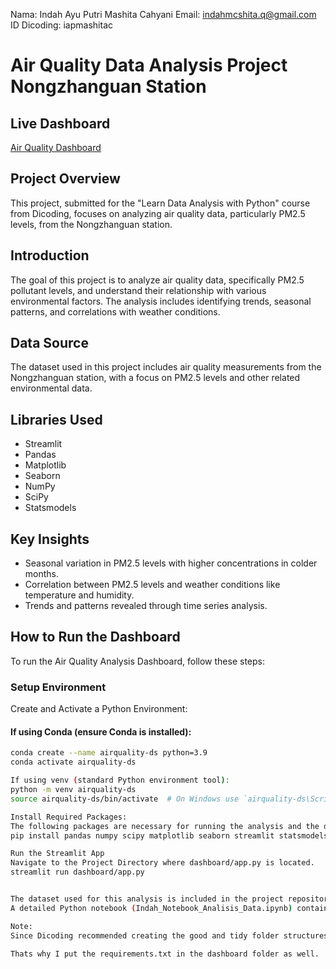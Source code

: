 Nama: Indah Ayu Putri Mashita Cahyani
Email: indahmcshita.q@gmail.com
ID Dicoding: iapmashitac

# Air Quality Data Analysis Project Nongzhanguan Station

## Live Dashboard
[Air Quality Dashboard](https://air-quality-data-ah8mb8fas5nhry5ruses6w.streamlit.app/)

## Project Overview
This project, submitted for the "Learn Data Analysis with Python" course from Dicoding, focuses on analyzing air quality data, particularly PM2.5 levels, from the Nongzhanguan  station.

## Introduction
The goal of this project is to analyze air quality data, specifically PM2.5 pollutant levels, and understand their relationship with various environmental factors. The analysis includes identifying trends, seasonal patterns, and correlations with weather conditions.

## Data Source
The dataset used in this project includes air quality measurements from the Nongzhanguan station, with a focus on PM2.5 levels and other related environmental data.

## Libraries Used
- Streamlit
- Pandas
- Matplotlib
- Seaborn
- NumPy
- SciPy
- Statsmodels

## Key Insights
- Seasonal variation in PM2.5 levels with higher concentrations in colder months.
- Correlation between PM2.5 levels and weather conditions like temperature and humidity.
- Trends and patterns revealed through time series analysis.

## How to Run the Dashboard
To run the Air Quality Analysis Dashboard, follow these steps:

### Setup Environment
Create and Activate a Python Environment:

#### If using Conda (ensure Conda is installed):
```bash
conda create --name airquality-ds python=3.9
conda activate airquality-ds

If using venv (standard Python environment tool):
python -m venv airquality-ds
source airquality-ds/bin/activate  # On Windows use `airquality-ds\Scripts\activate`

Install Required Packages:
The following packages are necessary for running the analysis and the dashboard:
pip install pandas numpy scipy matplotlib seaborn streamlit statsmodels

Run the Streamlit App
Navigate to the Project Directory where dashboard/app.py is located.
streamlit run dashboard/app.py


The dataset used for this analysis is included in the project repository.
A detailed Python notebook (Indah_Notebook_Analisis_Data.ipynb) containing the data analysis and visualizations is also provided.

Note:
Since Dicoding recommended creating the good and tidy folder structures, as dashboard/app.py in the dashboard folder, then the deployment for Streamlit App affected.

Thats why I put the requirements.txt in the dashboard folder as well.